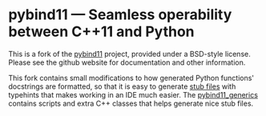 # pybind11 — Seamless operability between C++11 and Python

This is a fork of the [pybind11](https://github.com/pybind/pybind11.git) project, provided under a BSD-style license.  Please see the github website for documentation and other information.

This fork contains small modifications to how generated Python functions' docstrings are formatted, so that it is easy to generate [stub files](https://mypy.readthedocs.io/en/stable/stubs.html) with typehints that makes working in an IDE much easier.  The [pybind11_generics](https://github.com/bluecheetah/pybind11_generics.git) contains scripts and extra C++ classes that helps generate nice stub files.
